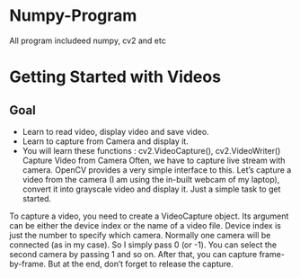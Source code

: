 # Numpy-Program
All program includeed numpy, cv2 and etc




# Getting Started with Videos
## Goal
* Learn to read video, display video and save video.
* Learn to capture from Camera and display it.
* You will learn these functions : cv2.VideoCapture(), cv2.VideoWriter()
Capture Video from Camera
Often, we have to capture live stream with camera. OpenCV provides a very simple interface to this. Let’s capture a video from the
camera (I am using the in-built webcam of my laptop), convert it into grayscale video and display it. Just a simple task to get started.

To capture a video, you need to create a VideoCapture object. Its argument can be either the device index or the name of a video file. 
Device index is just the number to specify which camera. Normally one camera will be connected (as in my case). 
So I simply pass 0 (or -1).
You can select the second camera by passing 1 and so on. After that, you can capture frame-by-frame. But at the end,
don’t forget to release the capture.
